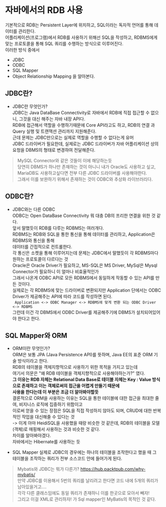 # 자바에서의 RDB 사용  
기본적으로 RDB는 Persistent Layer에 위치하고, SQL이라는 독자적 언어를 통해 데이터를 관리한다.  
어플리케이션(프로그램)에서 RDB를 사용하기 위해선 SQL을 작성하고, RDBMS에게 맞는 프로토콜을 통해 SQL 쿼리를 수행하는 방식으로 이루어진다.  
이러한 방식 중에서  
- JDBC
- ODBC
- SQL Mapper
- Object Relationship Mapping 
을 알아본다.  

## JDBC란?  
- JDBC란 무엇인가?  
JDBC는 Java DataBase Connectivity로 자바에서 RDB에 직접 접근할 수 없으니, 그것을 대신 해주는 자바 내장 API다.  
RDB에 접근해서 역할을 수행하기때문에 Core API라고도 하고, RDB의 연결 과 Query 실행 및 트랜잭션 관리까지 지원해준다.  
근데 문제는 JDBC만으로는 실제로 역할을 수행할 수 없다는게 유머  
JDBC 드라이버가 필요한데, 실제로는 JDBC 드라이버가 자바 어플리케이션 상의 요청을 DBMS의 형태로 변경하여 전달해준다.  
>MySQL Connector와 같은 것들이 이에 해당하는듯  
당연히 DBMS가 하나만 존재하는 것이 아니니 내가 Oracle도 사용하고 싶고, MariaDB도 사용하고싶다면 전부 다른 JDBC 드라이버를 사용해야한다.  
그래서 이를 보완하기 위해서 존재하는 것이 ODBC와 추상화 라이브러리다.  

## ODBC란?  
- JDBC와는 다른 ODBC  
ODBC는 Open DataBase Connectivity 뭐 대충 DB의 프리한 연결을 위한 것 같다.  
앞서 말했듯이 RDB를 다루는 RDBMS는 여러개다.  
RDBMS는 RDB와 SQL을 통한 통신을 통해 데이터를 관리하고, Application은 RDBMS와 통신을 통해  
데이터를 간접적으로 컨트롤한다.  
각 통신은 소켓을 통해 이루어지는데 문제는 JDBC에서 말했듯이 각 RDBMS마다 원하는 프로토콜이 다르다는 것  
Oracle은 Oracle Driver가 필요하고, MS-SQL은 MS Driver, MySql은 Mysql Connector가 필요하니  이 얼마나 비효율적인가  
그래서 나온게 ODBC API로 모든 RDBMS에서 동일하게 작동할 수 있는 API를 만든 것이다.  
실제로는 각 RDBMS에 맞는 드라이버로 변환되지만 Application 단에서는 ODBC Driver가 제공해주는 API에 따라 코드를 작성하면 된다.  
``` Application <-> ODBC Manager <-> RDBMS에 맞게 변환 되는 ODBC Driver <-> RDBMS```  
그런데 이건 각 DBMS에서 ODBC Driver를 제공해주기에 DBMS가 설치되어있어야 한다고 한다.  

## SQL Mapper와 ORM  
- ORM이란 무엇인가?  
ORM은 보통 JPA (Java Persistence API)를 뜻하며, Java EE의 표준 ORM 기술 방식이라고 한다.  
RDB의 테이블을 객체지향적으로 사용하기 위한 목적을 가지고 있는데  
여기서 의문은 "왜 RDB 테이블을 객체지향적으로 사용해야하는가?" 였다.  
**그 이유는 RDB 자체는 Relational Data Base로 테이블 자체는 Key : Value 방식으로 존재하고 이는 객체로써의 접근을 어렵게 만들기 때문에  
사용을 한다는데 이 부분은 조금 더 알아봐야할듯**  
결론적으로 ORM을 사용하는 이유는 SQL을 통한 테이블에 대한 접근을 최대한 줄여, 비지니스 로직에 집중하기 위함이고  
이로써 얻을 수 있는 장점은 SQL을 직접 작성하지 않아도 되며, CRUD에 대한 반복적인 작업을 대신해줄 수 있다는 것  
-> 이게 아마 HeidiSQL을 사용했을 때랑 비슷한 것 같은데, RDB의 테이블을 모델(객체)로 매핑해서 사용하는 것과 비슷한 것 같다.  
차이를 알아봐야겠다.  
자바에서는 Hibernate를 사용하는 듯 

- SQL Mapper
실제로 JDBC의 경우에는 하나의 테이블을 조작한다고 했을 때 그 테이블을 조작하는 쿼리가 전부 소스코드 안에 들어가게 된다.  
>Mybatis와 JDBC는 뭐가 다른가?   <https://hub.packtpub.com/why-mybatis/>  
만약 JDBC를 이용해서 5번의 쿼리를 날리려고 한다면 코드 내에 5개의 쿼리가 남아있을거고....  
각각 다른 클래스임에도 동일 쿼리가 존재하니 이를 한곳으로 모아서 빼자!    
그리고 이걸 XML로 관리하자! 가 Sql mapper인 MyBatis의 목적인 것 같다.
